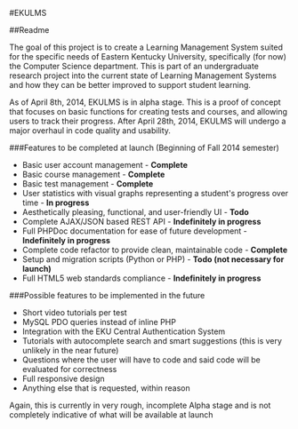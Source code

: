 #EKULMS

##Readme

The goal of this project is to create a Learning Management System suited for the specific needs of Eastern Kentucky University, specifically (for now) the Computer Science department. This is part of an undergraduate research project into the current state of Learning Management Systems and how they can be better improved to support student learning.

As of April 8th, 2014, EKULMS is in alpha stage. This is a proof of concept that focuses on basic functions for creating tests and courses, and allowing users to track their progress. After April 28th, 2014, EKULMS will undergo a major overhaul in code quality and usability. 

###Features to be completed at launch (Beginning of Fall 2014 semester)

* Basic user account management - **Complete**
* Basic course management - **Complete**
* Basic test management - **Complete**
* User statistics with visual graphs representing a student's progress over time - **In progress**
* Aesthetically pleasing, functional, and user-friendly UI - **Todo**
* Complete AJAX/JSON based REST API - **Indefinitely in progress**
* Full PHPDoc documentation for ease of future development - **Indefinitely in progress**
* Complete code refactor to provide clean, maintainable code - **Complete**
* Setup and migration scripts (Python or PHP) - **Todo (not necessary for launch)**
* Full HTML5 web standards compliance - **Indefinitely in progress**


###Possible features to be implemented in the future

* Short video tutorials per test
* MySQL PDO queries instead of inline PHP
* Integration with the EKU Central Authentication System
* Tutorials with autocomplete search and smart suggestions (this is very unlikely in the near future)
* Questions where the user will have to code and said code will be evaluated for correctness
* Full responsive design
* Anything else that is requested, within reason

Again, this is currently in very rough, incomplete Alpha stage and is not completely indicative of what will be available at launch